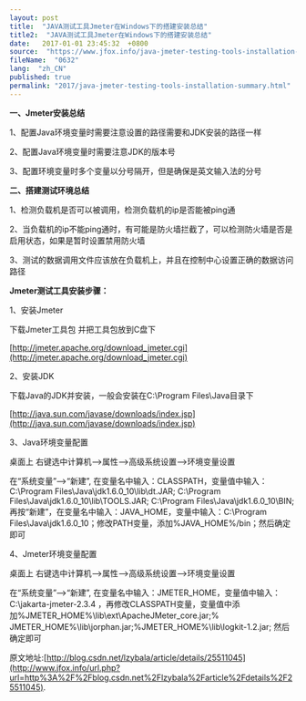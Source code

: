 ```yaml
---
layout: post
title:  "JAVA测试工具Jmeter在Windows下的搭建安装总结"
title2:  "JAVA测试工具Jmeter在Windows下的搭建安装总结"
date:   2017-01-01 23:45:32  +0800
source:  "https://www.jfox.info/java-jmeter-testing-tools-installation-summary.html"
fileName:  "0632"
lang:  "zh_CN"
published: true
permalink: "2017/java-jmeter-testing-tools-installation-summary.html"
---
```




**一、Jmeter安装总结**

1、配置Java环境变量时需要注意设置的路径需要和JDK安装的路径一样

2、配置Java环境变量时需要注意JDK的版本号

3、配置环境变量时多个变量以分号隔开，但是确保是英文输入法的分号

**二、搭建测试环境总结**

1、检测负载机是否可以被调用，检测负载机的ip是否能被ping通

2、当负载机的ip不能ping通时，有可能是防火墙拦截了，可以检测防火墙是否是启用状态，如果是暂时设置禁用防火墙

3、测试的数据调用文件应该放在负载机上，并且在控制中心设置正确的数据访问路径

**Jmeter测试工具安装步骤：**

1、安装Jmeter

下载Jmeter工具包 并把工具包放到C盘下

[http://jmeter.apache.org/download_jmeter.cgi](http://jmeter.apache.org/download_jmeter.cgi)

2、安装JDK

下载Java的JDK并安装，一般会安装在C:\Program Files\Java目录下

[http://java.sun.com/javase/downloads/index.jsp](http://java.sun.com/javase/downloads/index.jsp)

3、Java环境变量配置

桌面上 右键选中计算机—>属性—>高级系统设置—>环境变量设置

在“系统变量”—>“新建”, 在变量名中输入：CLASSPATH，变量值中输入：C:\Program Files\Java\jdk1.6.0_10\lib\dt.JAR; C:\Program Files\Java\jdk1.6.0_10\lib\TOOLS.JAR; C:\Program Files\Java\jdk1.6.0_10\BIN;再按“新建”，在变量名中输入：JAVA_HOME，变量中输入：C:\Program Files\Java\jdk1.6.0_10；修改PATH变量，添加%JAVA_HOME%/bin；然后确定即可

4、Jmeter环境变量配置

桌面上 右键选中计算机—>属性—>高级系统设置—>环境变量设置

在“系统变量”—>“新建”, 在变量名中输入：JMETER_HOME，变量值中输入：C:\jakarta-jmeter-2.3.4 ，再修改CLASSPATH变量，变量值中添加%JMETER_HOME%\lib\ext\ApacheJMeter_core.jar;% JMETER_HOME%\lib\jorphan.jar;%JMETER_HOME%\lib\logkit-1.2.jar; 然后确定即可

原文地址:[http://blog.csdn.net/lzybala/article/details/25511045](http://www.jfox.info/url.php?url=http%3A%2F%2Fblog.csdn.net%2Flzybala%2Farticle%2Fdetails%2F25511045).
